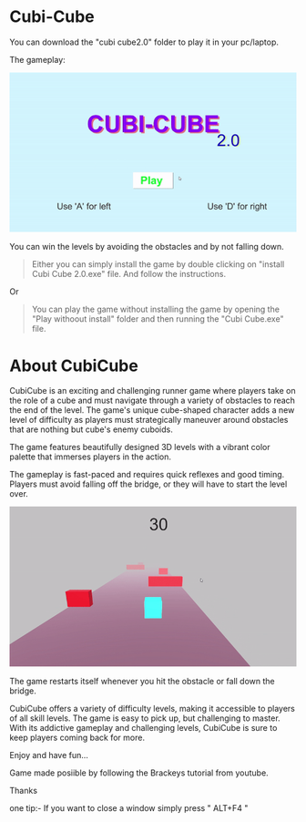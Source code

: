 # Cubi-Cube

You can download the "cubi cube2.0" folder to play it in your pc/laptop.

The gameplay:

![](https://github.com/theprabhatraj/Cubi-Cube/blob/main/readme_components/cubi_cube_gameplay.gif)

You can win the levels by avoiding the obstacles and by not falling down.

> Either you can simply install the game by double clicking on "install Cubi Cube 2.0.exe" file.
And follow the instructions.

Or

> You can play the game without installing the game by opening the "Play withoout install" folder and then running the "Cubi Cube.exe" file.

# **About CubiCube** 

CubiCube is an exciting and challenging runner game where players take on the role of a cube and must navigate through a variety of obstacles to reach the end of the level. The game's unique cube-shaped character adds a new level of difficulty as players must strategically maneuver around obstacles that are nothing but cube's enemy cuboids.

The game features beautifully designed 3D levels with a vibrant color palette that immerses players in the action. 

The gameplay is fast-paced and requires quick reflexes and good timing. Players must avoid falling off the bridge, or they will have to start the level over.

![](https://github.com/theprabhatraj/Cubi-Cube/blob/main/readme_components/cubi_cube_gamplay_lose.gif)

The game restarts itself whenever you hit the obstacle or fall down the bridge.

CubiCube offers a variety of difficulty levels, making it accessible to players of all skill levels. The game is easy to pick up, but challenging to master. With its addictive gameplay and challenging levels, CubiCube is sure to keep players coming back for more.

Enjoy and have fun...

<Made with absolute love by PRABHAT RAJ>

Game made posiible by following the Brackeys tutorial from youtube.

Thanks 


one tip:-
If you want to close a window simply press " ALT+F4 "
